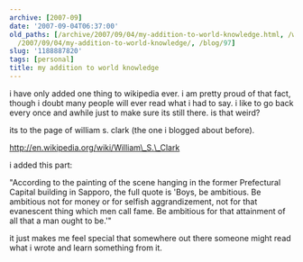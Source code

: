 ```yaml
---
archive: [2007-09]
date: '2007-09-04T06:37:00'
old_paths: [/archive/2007/09/04/my-addition-to-world-knowledge.html, /wp/2007/09/04/my-addition-to-world-knowledge/,
  /2007/09/04/my-addition-to-world-knowledge/, /blog/97]
slug: '1188887820'
tags: [personal]
title: my addition to world knowledge
---
```


i have only added one thing to wikipedia ever. i am pretty proud of that
fact, though i doubt many people will ever read what i had to say. i like
to go back every once and awhile just to make sure its still there. is
that weird?

its to the page of william s. clark (the one i blogged about before).

http://en.wikipedia.org/wiki/William\_S.\_Clark

i added this part:

"According to the painting of the scene hanging in the former Prefectural
Capital building in Sapporo, the full quote is 'Boys, be ambitious. Be
ambitious not for money or for selfish aggrandizement, not for that
evanescent thing which men call fame. Be ambitious for that attainment of
all that a man ought to be.'"

it just makes me feel special that somewhere out there someone might read
what i wrote and learn something from it.

